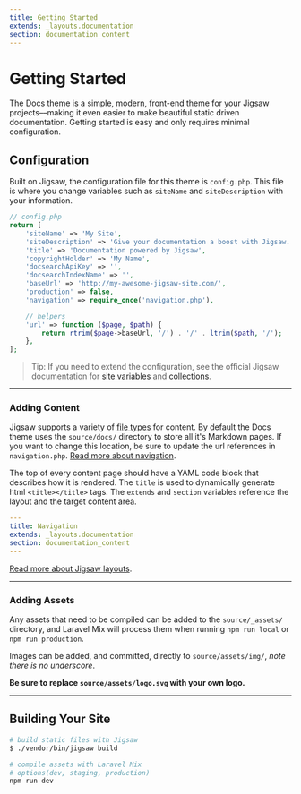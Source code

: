 ```yaml
---
title: Getting Started
extends: _layouts.documentation
section: documentation_content
---
```


# Getting Started

The Docs theme is a simple, modern, front-end theme for your Jigsaw projects––making it even easier to make beautiful static driven documentation. Getting started is easy and only requires minimal configuration.

## Configuration
Built on Jigsaw, the configuration file for this theme is `config.php`. This file is where you change variables such as `siteName` and `siteDescription` with your information.

```php
// config.php
return [
    'siteName' => 'My Site',
    'siteDescription' => 'Give your documentation a boost with Jigsaw. Generate elegant, static docs quickly and easily.',
    'title' => 'Documentation powered by Jigsaw',
    'copyrightHolder' => 'My Name',
    'docsearchApiKey' => '',
    'docsearchIndexName' => '',
    'baseUrl' => 'http://my-awesome-jigsaw-site.com/',
    'production' => false,
    'navigation' => require_once('navigation.php'),

    // helpers
    'url' => function ($page, $path) {
        return rtrim($page->baseUrl, '/') . '/' . ltrim($path, '/');
    },
];
```

> Tip: If you need to extend the configuration, see the official Jigsaw documentation for [site variables](https://jigsaw.tighten.co/docs/site-variables/) and [collections](https://jigsaw.tighten.co/docs/collections/).

---

### Adding Content
Jigsaw supports a variety of [file types](http://jigsaw.tighten.co/docs/content-other-file-types/) for content. By default the Docs theme uses the `source/docs/` directory to store all it's Markdown pages. If you want to change this location, be sure to update the url references in `navigation.php`. [Read more about navigation](/docs/navigation).

The top of every content page should have a YAML code block that describes how it is rendered. The `title` is used to dynamically generate html `<title></title>` tags. The `extends` and `section` variables reference the layout and the target content area.

```yaml
---
title: Navigation
extends: _layouts.documentation
section: documentation_content
---
```

[Read more about Jigsaw layouts](/docs/extending).

---

### Adding Assets
Any assets that need to be compiled can be added to the `source/_assets/` directory, and Laravel Mix will process them when running `npm run local` or `npm run production`.

Images can be added, and committed, directly to `source/assets/img/`, _note there is no underscore_.

**Be sure to replace `source/assets/logo.svg` with your own logo.**

---

## Building Your Site
```bash
# build static files with Jigsaw
$ ./vendor/bin/jigsaw build

# compile assets with Laravel Mix
# options(dev, staging, production)
npm run dev
```
